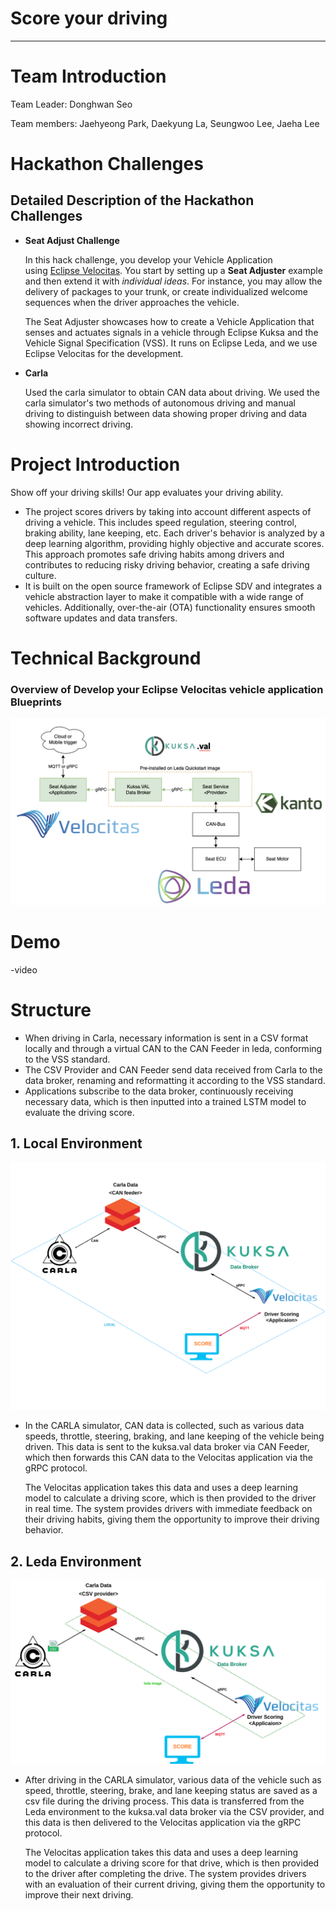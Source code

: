 # Score your driving

---

# Team Introduction

Team Leader: Donghwan Seo

Team members: Jaehyeong Park, Daekyung La, Seungwoo Lee, Jaeha Lee 

# **Hackathon Challenges**

## Detailed Description of the Hackathon Challenges

- **Seat Adjust Challenge**
    
    In this hack challenge, you develop your Vehicle Application using [Eclipse Velocitas](https://eclipse.dev/velocitas/). You start by setting up a **Seat Adjuster** example and then extend it with *individual ideas*. For instance, you may allow the delivery of packages to your trunk, or create individualized welcome sequences when the driver approaches the vehicle.
    
    The Seat Adjuster showcases how to create a Vehicle Application that senses and actuates signals in a vehicle through Eclipse Kuksa and the Vehicle Signal Specification (VSS). It runs on Eclipse Leda, and we use Eclipse Velocitas for the development.
    
- **Carla**

     Used the carla simulator to obtain CAN data about driving. We used the carla simulator's two methods of autonomous driving and manual driving to distinguish between data showing proper driving and data showing incorrect driving.

# Project Introduction
Show off your driving skills! Our app evaluates your driving ability. 

- The project scores drivers by taking into account different aspects of driving a vehicle. This includes speed regulation, steering control, braking ability, lane keeping, etc. Each driver's behavior is analyzed by a deep learning algorithm, providing highly objective and accurate scores.
 This approach promotes safe driving habits among drivers and contributes to reducing risky driving behavior, creating a safe driving culture.
- It is built on the open source framework of Eclipse SDV and integrates a vehicle abstraction layer to make it compatible with a wide range of vehicles. Additionally, over-the-air (OTA) functionality ensures smooth software updates and data transfers.

# Technical Background

### **Overview of Develop your Eclipse Velocitas vehicle application Blueprints**
![seatAdjusterArchitecture.png](./images/seatAdjusterArchitecture.png)

# Demo

-video

# Structure

- When driving in Carla, necessary information is sent in a CSV format locally and through a virtual CAN to the CAN Feeder in leda, conforming to the VSS standard.
- The CSV Provider and CAN Feeder send data received from Carla to the data broker, renaming and reformatting it according to the VSS standard.
- Applications subscribe to the data broker, continuously receiving necessary data, which is then inputted into a trained LSTM model to evaluate the driving score.

## 1. Local Environment
![local_structure.png](./images/local_structure.png)

- In the CARLA simulator, CAN data is collected, such as various data speeds, throttle, steering, braking, and lane keeping of the vehicle being driven. This data is sent to the kuksa.val data broker via CAN Feeder, which then forwards this CAN data to the Velocitas application via the gRPC protocol.
    
     The Velocitas application takes this data and uses a deep learning model to calculate a driving score, which is then provided to the driver in real time. The system provides drivers with immediate feedback on their driving habits, giving them the opportunity to improve their driving behavior.
    

## 2. Leda Environment
![leda_structure.png](./images/leda_structure.png)

- After driving in the CARLA simulator, various data of the vehicle such as speed, throttle, steering, brake, and lane keeping status are saved as a csv file during the driving process. This data is transferred from the Leda environment to the kuksa.val data broker via the CSV provider, and this data is then delivered to the Velocitas application via the gRPC protocol.
    
     The Velocitas application takes this data and uses a deep learning model to calculate a driving score for that drive, which is then provided to the driver after completing the drive. The system provides drivers with an evaluation of their current driving, giving them the opportunity to improve their next driving.
     
